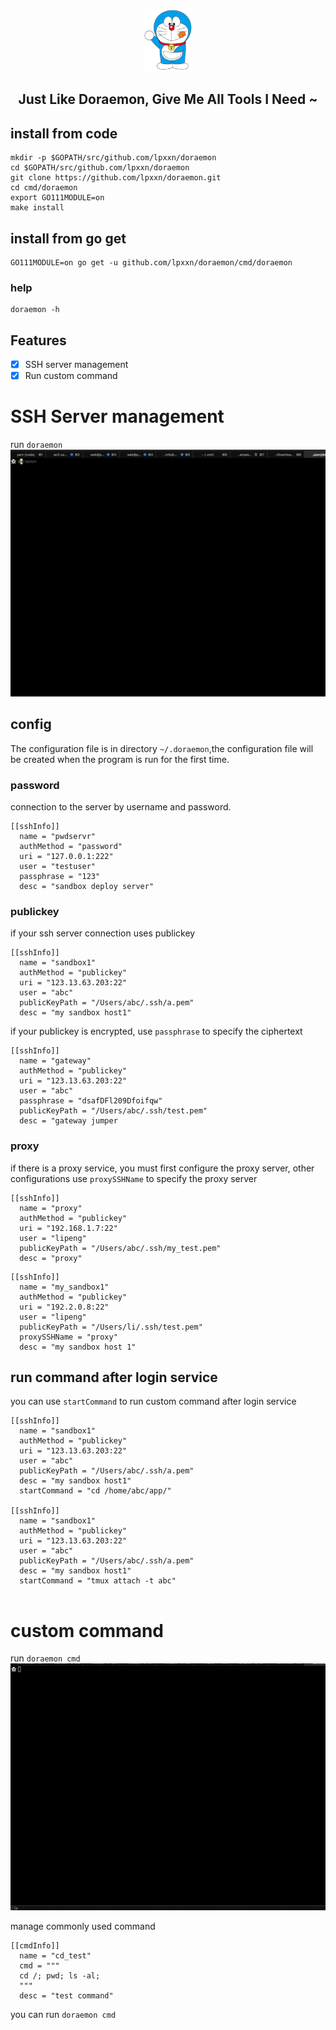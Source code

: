 <p align="center">
  <img src="/doraemon.png" height="100">
  <h2 align="center">
    Just Like Doraemon, Give Me All Tools I Need ~ 
  </h2>
</p>

## install from code
```
mkdir -p $GOPATH/src/github.com/lpxxn/doraemon
cd $GOPATH/src/github.com/lpxxn/doraemon
git clone https://github.com/lpxxn/doraemon.git 
cd cmd/doraemon
export GO111MODULE=on
make install
```

## install from go get
```
GO111MODULE=on go get -u github.com/lpxxn/doraemon/cmd/doraemon
```

### help
```
doraemon -h
```
## Features
- [x] SSH server management
- [x] Run custom command
# SSH Server management
run `doraemon`    
![doraemon ssh](/doraemon_ssh.gif)

## config
The configuration file is in directory `~/.doraemon`,the configuration file will be created when the program is run for the first time.

### password
connection to the server by username and password.
```
[[sshInfo]]
  name = "pwdservr"
  authMethod = "password"
  uri = "127.0.0.1:222"
  user = "testuser"
  passphrase = "123"
  desc = "sandbox deploy server"
```

### publickey
if your ssh server connection uses publickey
```
[[sshInfo]]
  name = "sandbox1"
  authMethod = "publickey"
  uri = "123.13.63.203:22"
  user = "abc"
  publicKeyPath = "/Users/abc/.ssh/a.pem"
  desc = "my sandbox host1"
```

if your publickey is encrypted, use `passphrase` to specify the ciphertext

```
[[sshInfo]]
  name = "gateway"
  authMethod = "publickey"
  uri = "123.13.63.203:22"
  user = "abc"
  passphrase = "dsafDFl209Dfoifqw"
  publicKeyPath = "/Users/abc/.ssh/test.pem"
  desc = "gateway jumper
```


### proxy

if there is a proxy service, you must first configure the proxy server, other configurations use `proxySSHName` to specify the proxy server

```
[[sshInfo]]
  name = "proxy"
  authMethod = "publickey"
  uri = "192.168.1.7:22"
  user = "lipeng"
  publicKeyPath = "/Users/abc/.ssh/my_test.pem"
  desc = "proxy"
```

```
[[sshInfo]]
  name = "my_sandbox1"
  authMethod = "publickey"
  uri = "192.2.0.8:22"
  user = "lipeng"
  publicKeyPath = "/Users/li/.ssh/test.pem"
  proxySSHName = "proxy"
  desc = "my sandbox host 1"
```
## run command after login service
you can use `startCommand` to run custom command after login service
```
[[sshInfo]]
  name = "sandbox1"
  authMethod = "publickey"
  uri = "123.13.63.203:22"
  user = "abc"
  publicKeyPath = "/Users/abc/.ssh/a.pem"
  desc = "my sandbox host1"
  startCommand = "cd /home/abc/app/"

[[sshInfo]]
  name = "sandbox1"
  authMethod = "publickey"
  uri = "123.13.63.203:22"
  user = "abc"
  publicKeyPath = "/Users/abc/.ssh/a.pem"
  desc = "my sandbox host1"
  startCommand = "tmux attach -t abc"
  
```

# custom command
run `doraemon cmd`
![doraemon cmd](/doraemon_cmd.gif)

manage commonly used command
```
[[cmdInfo]]
  name = "cd_test"
  cmd = """ 
  cd /; pwd; ls -al;
  """
  desc = "test command"
```
you can run `doraemon cmd`
